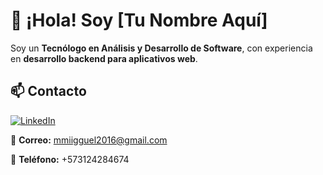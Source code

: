 # 👋 ¡Hola! Soy [Tu Nombre Aquí]

Soy un **Tecnólogo en Análisis y Desarrollo de Software**, con experiencia en **desarrollo backend para aplicativos web**.

## 📫 Contacto

[![LinkedIn](https://img.shields.io/badge/LinkedIn-Perfil%20Profesional-blue?logo=linkedin&style=flat-square)](www.linkedin.com/in/miguel-rodriguez01)

📧 **Correo:** [mmiigguel2016@gmail.com](mmiigguel2016@gmail.com)

📱 **Teléfono:** +573124284674
<!--
**MiguelRodriguez-P/MiguelRodriguez-P** is a ✨ _special_ ✨ repository because its `README.md` (this file) appears on your GitHub profile.

Here are some ideas to get you started:

- 🔭 I’m currently working on ...
- 🌱 I’m currently learning ...
- 👯 I’m looking to collaborate on ...
- 🤔 I’m looking for help with ...
- 💬 Ask me about ...
- 📫 How to reach me: ...
- 😄 Pronouns: ...
- ⚡ Fun fact: ...
-->
